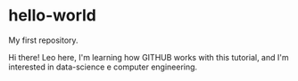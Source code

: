 # hello-world
My first repository.

Hi there!
Leo here, I'm learning how GITHUB works with this tutorial, and I'm interested in data-science e computer engineering.
